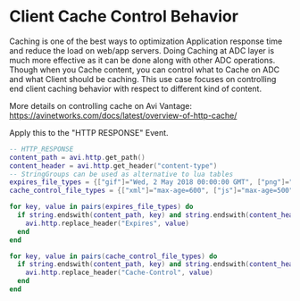 # Client Cache Control Behavior

Caching	 is	 one	 of	 the	 best ways to	 optimization	 Application	 response	 time	 and	 reduce	 the	 load	 on
web/app	servers.	Doing	Caching	at	ADC	layer	is	much	more	effective	as	it	can	be	done	along	with	other
ADC	operations.	Though	when	you	Cache	content,	you	can	control	what	to	Cache	on	ADC	and	what	Client
should	 be	 caching.	 This	 use	 case	 focuses	 on	 controlling	 end	 client	 caching	 behavior	 with	 respect	 to	different	kind	of	content.

More details on controlling cache on Avi Vantage: https://avinetworks.com/docs/latest/overview-of-http-cache/

Apply this to the "HTTP RESPONSE" Event.

```lua
-- HTTP_RESPONSE
content_path = avi.http.get_path()
content_header = avi.http.get_header("content-type")
-- StringGroups can be used as alternative to lua tables
expires_file_types = {["gif"]="Wed, 2 May 2018 00:00:00 GMT", ["png"]="Wed, 2 May 2018 00:00:00 GMT", ["ico"]="Wed, 2 May 2018 00:00:00 GMT"}
cache_control_file_types = {["xml"]="max-age=600", ["js"]="max-age=500", ["flv"]="max-age=400"}

for key, value in pairs(expires_file_types) do
  if string.endswith(content_path, key) and string.endswith(content_header, key) then
    avi.http.replace_header("Expires", value)
  end
end

for key, value in pairs(cache_control_file_types) do
  if string.endswith(content_path, key) and string.endswith(content_header, key) then
    avi.http.replace_header("Cache-Control", value)
  end
end
```
